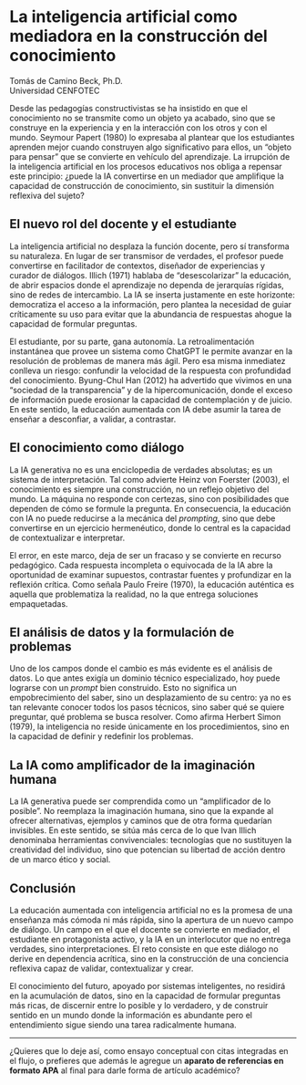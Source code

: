 # La inteligencia artificial como mediadora en la construcción del conocimiento

Tomás de Camino Beck, Ph.D.  
Universidad CENFOTEC

Desde las pedagogías constructivistas se ha insistido en que el conocimiento no se transmite como un objeto ya acabado, sino que se construye en la experiencia y en la interacción con los otros y con el mundo. Seymour Papert (1980) lo expresaba al plantear que los estudiantes aprenden mejor cuando construyen algo significativo para ellos, un “objeto para pensar” que se convierte en vehículo del aprendizaje. La irrupción de la inteligencia artificial en los procesos educativos nos obliga a repensar este principio: ¿puede la IA convertirse en un mediador que amplifique la capacidad de construcción de conocimiento, sin sustituir la dimensión reflexiva del sujeto?

## El nuevo rol del docente y el estudiante

La inteligencia artificial no desplaza la función docente, pero sí transforma su naturaleza. En lugar de ser transmisor de verdades, el profesor puede convertirse en facilitador de contextos, diseñador de experiencias y curador de diálogos. Illich (1971) hablaba de “desescolarizar” la educación, de abrir espacios donde el aprendizaje no dependa de jerarquías rígidas, sino de redes de intercambio. La IA se inserta justamente en este horizonte: democratiza el acceso a la información, pero plantea la necesidad de guiar críticamente su uso para evitar que la abundancia de respuestas ahogue la capacidad de formular preguntas.

El estudiante, por su parte, gana autonomía. La retroalimentación instantánea que provee un sistema como ChatGPT le permite avanzar en la resolución de problemas de manera más ágil. Pero esa misma inmediatez conlleva un riesgo: confundir la velocidad de la respuesta con profundidad del conocimiento. Byung-Chul Han (2012) ha advertido que vivimos en una “sociedad de la transparencia” y de la hipercomunicación, donde el exceso de información puede erosionar la capacidad de contemplación y de juicio. En este sentido, la educación aumentada con IA debe asumir la tarea de enseñar a desconfiar, a validar, a contrastar.

## El conocimiento como diálogo

La IA generativa no es una enciclopedia de verdades absolutas; es un sistema de interpretación. Tal como advierte Heinz von Foerster (2003), el conocimiento es siempre una construcción, no un reflejo objetivo del mundo. La máquina no responde con certezas, sino con posibilidades que dependen de cómo se formule la pregunta. En consecuencia, la educación con IA no puede reducirse a la mecánica del *prompting*, sino que debe convertirse en un ejercicio hermenéutico, donde lo central es la capacidad de contextualizar e interpretar.

El error, en este marco, deja de ser un fracaso y se convierte en recurso pedagógico. Cada respuesta incompleta o equivocada de la IA abre la oportunidad de examinar supuestos, contrastar fuentes y profundizar en la reflexión crítica. Como señala Paulo Freire (1970), la educación auténtica es aquella que problematiza la realidad, no la que entrega soluciones empaquetadas.

## El análisis de datos y la formulación de problemas

Uno de los campos donde el cambio es más evidente es el análisis de datos. Lo que antes exigía un dominio técnico especializado, hoy puede lograrse con un *prompt* bien construido. Esto no significa un empobrecimiento del saber, sino un desplazamiento de su centro: ya no es tan relevante conocer todos los pasos técnicos, sino saber qué se quiere preguntar, qué problema se busca resolver. Como afirma Herbert Simon (1979), la inteligencia no reside únicamente en los procedimientos, sino en la capacidad de definir y redefinir los problemas.

## La IA como amplificador de la imaginación humana

La IA generativa puede ser comprendida como un “amplificador de lo posible”. No reemplaza la imaginación humana, sino que la expande al ofrecer alternativas, ejemplos y caminos que de otra forma quedarían invisibles. En este sentido, se sitúa más cerca de lo que Ivan Illich denominaba herramientas convivenciales: tecnologías que no sustituyen la creatividad del individuo, sino que potencian su libertad de acción dentro de un marco ético y social.

## Conclusión

La educación aumentada con inteligencia artificial no es la promesa de una enseñanza más cómoda ni más rápida, sino la apertura de un nuevo campo de diálogo. Un campo en el que el docente se convierte en mediador, el estudiante en protagonista activo, y la IA en un interlocutor que no entrega verdades, sino interpretaciones. El reto consiste en que este diálogo no derive en dependencia acrítica, sino en la construcción de una conciencia reflexiva capaz de validar, contextualizar y crear.

El conocimiento del futuro, apoyado por sistemas inteligentes, no residirá en la acumulación de datos, sino en la capacidad de formular preguntas más ricas, de discernir entre lo posible y lo verdadero, y de construir sentido en un mundo donde la información es abundante pero el entendimiento sigue siendo una tarea radicalmente humana.

---

¿Quieres que lo deje así, como ensayo conceptual con citas integradas en el flujo, o prefieres que además le agregue un **aparato de referencias en formato APA** al final para darle forma de artículo académico?
